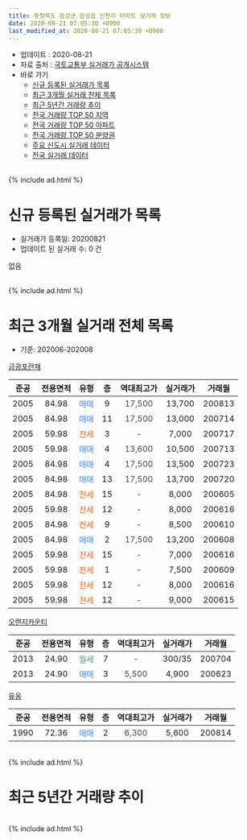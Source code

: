 ```yaml
---
title: 충청북도 음성군 음성읍 신천리 아파트 실거래 정보
date: 2020-08-21 07:05:30 +0900
last_modified_at: 2020-08-21 07:05:30 +0900
---
```


* 업데이트 : 2020-08-21
* 자료 출처 : [국토교통부 실거래가 공개시스템](http://rt.molit.go.kr)
* 바로 가기
    * [신규 등록된 실거래가 목록](#신규-등록된-실거래가-목록)
    * [최근 3개월 실거래 전체 목록](#최근-3개월-실거래-전체-목록)
    * [최근 5년간 거래량 추이](#최근-5년간-거래량-추이)
    * [전국 거래량 TOP 50 지역](https://inasie.github.io/apt-trade-info/최근-3개월-전국에서-가장-거래가-많이-발생한-지역)
    * [전국 거래량 TOP 50 아파트](https://inasie.github.io/apt-trade-info/최근-3개월-전국에서-가장-거래가-많이-발생한-아파트)
    * [전국 거래량 TOP 50 분양권](https://inasie.github.io/apt-trade-info/최근-3개월-전국에서-가장-거래가-많이-발생한-분양권)
    * [주요 신도시 실거래 데이터](https://inasie.github.io/apt-trade-info/주요-신도시)
    * [전국 실거래 데이터](https://inasie.github.io/apt-trade-info/전국)
<br>
{% include ad.html %}
<br>

# 신규 등록된 실거래가 목록
* 실거래가 등록일: 20200821
* 업데이트 된 실거래 수: 0 건

없음

<br>
{% include ad.html %}
<br>

# 최근 3개월 실거래 전체 목록
* 기준: 202006-202008


[금광포란재](https://search.naver.com/search.naver?query=%EC%B6%A9%EC%B2%AD%EB%B6%81%EB%8F%84+%EC%9D%8C%EC%84%B1%EA%B5%B0+%EC%9D%8C%EC%84%B1%EC%9D%8D+%EC%8B%A0%EC%B2%9C%EB%A6%AC+%EA%B8%88%EA%B4%91%ED%8F%AC%EB%9E%80%EC%9E%AC)

|준공|전용면적|유형|층|역대최고가|실거래가|거래월|
|:---:|:---:|:---:|:---:|:---:|:---:|:---:|
|2005|84.98|<span style="color:#4285f3">매매</span>|9|<span style="color:#444444">17,500</span>|13,700|200813|
|2005|84.98|<span style="color:#4285f3">매매</span>|11|<span style="color:#444444">17,500</span>|13,000|200714|
|2005|59.98|<span style="color:#ff5a00">전세</span>|3|<span style="color:#444444">-</span>|7,000|200717|
|2005|59.98|<span style="color:#4285f3">매매</span>|4|<span style="color:#444444">13,600</span>|10,500|200713|
|2005|84.98|<span style="color:#4285f3">매매</span>|4|<span style="color:#444444">17,500</span>|13,500|200723|
|2005|84.98|<span style="color:#4285f3">매매</span>|13|<span style="color:#444444">17,500</span>|13,700|200720|
|2005|84.98|<span style="color:#ff5a00">전세</span>|15|<span style="color:#444444">-</span>|8,000|200605|
|2005|59.98|<span style="color:#ff5a00">전세</span>|12|<span style="color:#444444">-</span>|8,000|200616|
|2005|84.98|<span style="color:#ff5a00">전세</span>|9|<span style="color:#444444">-</span>|8,500|200610|
|2005|84.98|<span style="color:#4285f3">매매</span>|2|<span style="color:#444444">17,500</span>|13,200|200608|
|2005|59.98|<span style="color:#ff5a00">전세</span>|15|<span style="color:#444444">-</span>|7,000|200616|
|2005|59.98|<span style="color:#ff5a00">전세</span>|1|<span style="color:#444444">-</span>|7,500|200609|
|2005|59.98|<span style="color:#ff5a00">전세</span>|12|<span style="color:#444444">-</span>|8,000|200616|
|2005|59.98|<span style="color:#ff5a00">전세</span>|12|<span style="color:#444444">-</span>|9,000|200615|

[오랜지카운티](https://search.naver.com/search.naver?query=%EC%B6%A9%EC%B2%AD%EB%B6%81%EB%8F%84+%EC%9D%8C%EC%84%B1%EA%B5%B0+%EC%9D%8C%EC%84%B1%EC%9D%8D+%EC%8B%A0%EC%B2%9C%EB%A6%AC+%EC%98%A4%EB%9E%9C%EC%A7%80%EC%B9%B4%EC%9A%B4%ED%8B%B0)

|준공|전용면적|유형|층|역대최고가|실거래가|거래월|
|:---:|:---:|:---:|:---:|:---:|:---:|:---:|
|2013|24.90|<span style="color:#34a853">월세</span>|7|<span style="color:#444444">-</span>|300/35|200704|
|2013|24.90|<span style="color:#4285f3">매매</span>|3|<span style="color:#444444">5,500</span>|4,900|200623|

[유웅](https://search.naver.com/search.naver?query=%EC%B6%A9%EC%B2%AD%EB%B6%81%EB%8F%84+%EC%9D%8C%EC%84%B1%EA%B5%B0+%EC%9D%8C%EC%84%B1%EC%9D%8D+%EC%8B%A0%EC%B2%9C%EB%A6%AC+%EC%9C%A0%EC%9B%85)

|준공|전용면적|유형|층|역대최고가|실거래가|거래월|
|:---:|:---:|:---:|:---:|:---:|:---:|:---:|
|1990|72.36|<span style="color:#4285f3">매매</span>|2|<span style="color:#444444">6,300</span>|5,600|200814|


<br>
{% include ad.html %}
<br>

# 최근 5년간 거래량 추이


<div style="width:100%;">
    <canvas id="deal_progress" height="200"></canvas>
</div>

<script>
new Chart(document.getElementById("deal_progress"), {
    type: 'line',
    data: {
        labels: ['201508','201509','201510','201511','201512','201601','201602','201603','201604','201605','201606','201607','201608','201609','201610','201611','201612','201701','201702','201703','201704','201705','201706','201707','201708','201709','201710','201711','201712','201801','201802','201803','201804','201805','201806','201807','201808','201809','201810','201811','201812','201901','201902','201903','201904','201905','201906','201907','201908','201909','201910','201911','201912','202001','202002','202003','202004','202005','202006','202007','202008'],
        datasets: [{
            label: '매매',
            pointRadius: 1,
            data: [9, 7, 12, 6, 7, 13, 3, 6, 5, 5, 7, 4, 4, 8, 4, 8, 2, 3, 6, 9, 5, 2, 1, 11, 2, 8, 7, 6, 4, 0, 5, 3, 2, 3, 7, 0, 5, 5, 4, 6, 1, 5, 0, 6, 1, 3, 4, 1, 4, 5, 8, 1, 1, 5, 6, 3, 3, 5, 2, 4, 2],
            borderColor: "rgba(255, 201, 14, 1)",
            backgroundColor: "rgba(255, 201, 14, 0.5)",
            fill: false,
            lineTension: 0
        },{
            label: '전월세',
            pointRadius: 1,
            data: [8, 4, 9, 7, 2, 6, 10, 3, 2, 5, 3, 1, 3, 4, 5, 4, 3, 5, 5, 4, 4, 4, 3, 2, 3, 6, 5, 5, 1, 7, 5, 4, 7, 1, 7, 5, 5, 2, 0, 4, 3, 3, 6, 3, 6, 0, 2, 4, 3, 1, 1, 3, 2, 3, 1, 5, 2, 3, 7, 2, 0],
            borderColor: "rgba(0, 141, 185, 1)",
            backgroundColor: "rgba(0, 141, 185, 0.5)",
            fill: false,
            lineTension: 0
        }
        ]
    },
    options: {
        responsive: true,
        title: {
            display: false
        },
        tooltips: {
            mode: 'index',
            intersect: false
        },
        hover: {
            mode: 'nearest',
            intersect: true
        },
        scales: {
            xAxes: [{
                display: true,
                scaleLabel: {
                    display: true,
                    labelString: '년/월'
                }
            }],
            yAxes: [{
                display: true,
                ticks: {
                    suggestedMin: 0,
                },
                scaleLabel: {
                    display: true,
                    labelString: '실거래 수'
                }
            }]
        }
    }
});

</script>


<br>
{% include ad.html %}
<br>

